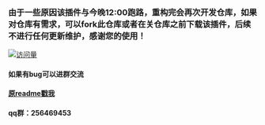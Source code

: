 ### 由于一些原因该插件与今晚12:00跑路，重构完会再次开发仓库，如果对仓库有需求，可以fork此仓库或者在关仓库之前下载该插件，后续不进行任何更新维护，感谢您的使用！ 
[![访问量](https://count.getloli.com/get/@qianyu-plugin?theme=moebooru)](https://github.com/YuYue-Amatsuki/qianyu-plugin/)
#### 如果有bug可以进群交流
#### [原readme戳我](readme_original.md)
#### qq群：256469453
